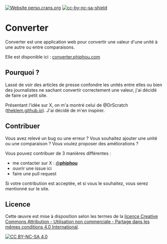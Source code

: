 [![Website perso.crans.org](https://img.shields.io/website-up-down-green-red/http/converter.phiphou.com.svg)](https://converter.phiphou.com)
[![cc-by-nc-sa-shield](https://img.shields.io/badge/License-CC%20BY--NC--SA%204.0-lightgrey.svg)](https://creativecommons.org/licenses/by-nc/4.0/deed.fr)

# Converter

Converter est une application web pour convertir une valeur d'une unité à une autre ou entre comparaisons.

Elle est disponible ici : [converter.phiphou.com](https://converter.phiphou.com)

## Pourquoi ?

Lassé de voir des articles de presse confondre les unités entre elles ou bien des journalistes ne sachant convertir correctement une valeur, j'ai décidé de faire ce petit site.

Présentant l'idée sur X, on m'a montré celui de @DrScratch ([theklem.github.io](https://theklem.github.io/)). J'ai décidé de m'en inspirer.

## Contribuer

Vous avez relevé un bug ou une erreur ? Vous souhaitez ajouter une unité ou une comparaison ? Vous voulez proposer des améliorations ?

Vous pouvez contribuer de 3 manières différentes :

- me contacter sur X : [@**phiphou**](https://x.com/__phiphou__)
- ouvrir une issue ici
- faire une pull request

Si votre contribution est acceptée, et si vous le souhaitez, vous serez mentionné sur le site.

## Licence

Cette œuvre est mise à disposition selon les termes de la [licence Creative Commons Attribution - Utilisation non commerciale - Partage dans les mêmes conditions 4.0 International][cc-by-nc-sa].

[![CC BY-NC-SA 4.0][cc-by-nc-sa-image]][cc-by-nc-sa]

[cc-by-nc-sa]: http://creativecommons.org/licenses/by-nc-sa/4.0/deed.fr
[cc-by-nc-sa-image]: https://licensebuttons.net/l/by-nc-sa/4.0/88x31.png
